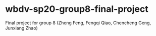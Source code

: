 # wbdv-sp20-group8-final-project
Final project for group 8 (Zheng Feng, Fengqi Qiao, Chencheng Geng, Junxiang Zhao)
